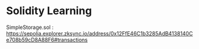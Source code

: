 # Solidity Learning
SimpleStorage.sol : https://sepolia.explorer.zksync.io/address/0x12FfE46C1b3285AdB4138140Ce708b59cD8A88F6#transactions

